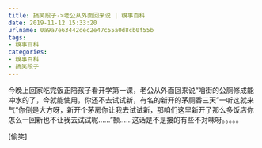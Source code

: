 ```yaml
---
title: 搞笑段子->老公从外面回来说 | 糗事百科
date: 2019-11-12 15:33:20
urlname: 0a9a7e63442dec2e47c55a0d8cb0f55b
tags: 
- 糗事百科
categories:
- 糗事百科
- 搞笑段子
---
```

今晚上回家吃完饭正陪孩子看开学第一课，老公从外面回来说“咱街的公厕修成能冲水的了，今就能使用，你还不去试试新，有名的新开的茅厕香三天”一听这就来气“你倒是大方呀，新开个茅房你让我去试试新，那咱们这里新开了那么多饭店你怎么一回新也不让我去试试呢……”额……这话是不是接的有些不对味呀。。。。。

[偷笑]


